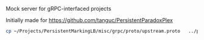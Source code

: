 Mock server for gRPC-interfaced projects

Initially made for https://github.com/tanguc/PersistentParadoxPlex 


```sh
cp ~/Projects/PersistentMarkingLB/misc/grpc/proto/upstream.proto   ../proto/ && protoc --go_out=. --go-grpc_out=. --go_opt=paths=source_relative --go-grpc_opt=paths=source_relative  upstream.proto
```
